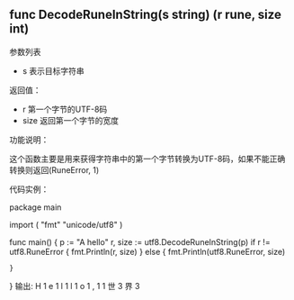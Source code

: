 
## func DecodeRuneInString(s string) (r rune, size int)

参数列表

- s 表示目标字符串

返回值：

- r    第一个字节的UTF-8码
- size 返回第一个字节的宽度

功能说明：

这个函数主要是用来获得字符串中的第一个字节转换为UTF-8码，如果不能正确转换则返回(RuneError, 1)

代码实例：

package main

import (
	"fmt"
	"unicode/utf8"
)

func main() {
	p := "A hello"
	r, size := utf8.DecodeRuneInString(p)
	if r != utf8.RuneError {
		fmt.Println(r, size)
	} else {
		fmt.Println(utf8.RuneError, size)

	}
}
输出:
H 1
e 1
l 1
l 1
o 1
, 1
  1
世 3
界 3